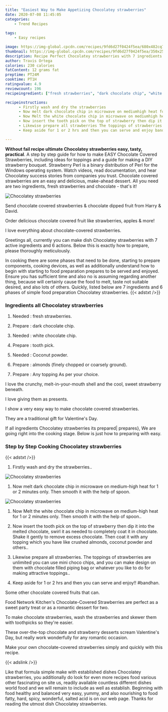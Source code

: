 ```yaml
---
title: "Easiest Way to Make Appetizing Chocolatey strawberries"
date: 2020-07-08 11:45:05
categories:
    - Trend Recipes
    
tags:
    - Easy recipes

image: https://img-global.cpcdn.com/recipes/9fd6d27f0424f5ea/680x482cq70/chocolatey-strawberries-recipe-main-photo.jpg
thumbnail: https://img-global.cpcdn.com/recipes/9fd6d27f0424f5ea/350x250cq70/chocolatey-strawberries-recipe-main-photo.jpg
description: Recipe Perfect Chocolatey strawberries with 7 ingredients and 6 stages of easy cooking.
author: Travis Ortega
calories: 230 calories
fatContent: 12 grams fat
preptime: PT24M
cooktime: PT1H
ratingvalue: 4.9
reviewcount: 196
recipeingredient: ["fresh strawberries", "dark chocolate chip", "white chocolate chip", "tooth pick", "Coconut powder", "almonds finely chopped or coarsely ground", "Any topping As per your choice"]

recipeinstructions: 
      - Firstly wash and dry the strawberries 
      - Now melt dark chocolate chip in microwave on mediumhigh heat for 1 or 2 minutes only Then smooth it with the help of spoon 
      - Now Melt the white chocolate chip in microwave on mediumhigh heat for 1 or 2 minutes only Then smooth it with the help of spoon 
      - Now insert the tooth pick on the top of strawberry then dip it into the melted chocolate swirl it as needed to completely coat it in chocolate Shake it gently to remove excess chocolate Then coat it with any topping which you have like crushed almonds coconut powder and others 
      - Likewise prepare all strawberries The toppings of strawberries are unlimited you can use mini choco chips and you can make design on them with chocolate filled piping bag or whatever you like to do for making attractive toppings 
      - Keep aside for 1 or 2 hrs and then you can serve and enjoy bandhan

---
```




**Without fail recipe ultimate Chocolatey strawberries easy, tasty, practical**. A step by step guide for how to make EASY Chocolate Covered Strawberries, including ideas for toppings and a guide for making a DIY strawberry bouquet. Strawberry Perl is a binary distribution of Perl for the Windows operating system. Watch videos, read documentation, and hear Chocolatey success stories from companies you trust. Chocolate covered strawberries are an easy and delicious, make-ahead dessert. All you need are two ingredients, fresh strawberries and chocolate - that&#39;s it!


![Chocolatey strawberries](https://img-global.cpcdn.com/recipes/9fd6d27f0424f5ea/680x482cq70/chocolatey-strawberries-recipe-main-photo.jpg "Chocolatey strawberries")



Send chocolate covered strawberries &amp; chocolate dipped fruit from Harry &amp; David.

Order delicious chocolate covered fruit like strawberries, apples &amp; more!

I love everything about chocolate-covered strawberries.


Greetings all, currently you can make dish Chocolatey strawberries with 7 active ingredients and 6 actions. Below this is exactly how to prepare, please thoroughly meticulously.

In cooking there are some phases that need to be done, starting to prepare components, cooking devices, as well as additionally understand how to begin with starting to food preparation prepares to be served and enjoyed. Ensure you has sufficient time and also no is assuming regarding another thing, because will certainly cause the food to melt, taste not suitable desired, and also lots of others. Quickly, listed below are 7 ingredients and 6 phases of simple food preparation Chocolatey strawberries.
{{< adstxt />}}

### Ingredients all Chocolatey strawberries


1. Needed  : fresh strawberries.

1. Prepare  : dark chocolate chip.

1. Needed  : white chocolate chip.

1. Prepare  : tooth pick.

1. Needed  : Coconut powder.

1. Prepare  : almonds (finely chopped or coarsely ground).

1. Prepare  : Any topping As per your choice.


I love the crunchy, melt-in-your-mouth shell and the cool, sweet strawberry beneath.

I love giving them as presents.

I show a very easy way to make chocolate covered strawberries.

They are a traditional gift for Valentine&#39;s Day.


If all ingredients Chocolatey strawberries its prepared| prepares}, We are going right into the cooking stage. Below is just how to preparing with easy.

### Step by Step Cooking Chocolatey strawberries

{{< adstxt />}}


1. Firstly wash and dry the strawberries..



![Chocolatey strawberries](https://img-global.cpcdn.com/steps/b438d5f0efa8272a/160x128cq70/chocolatey-strawberries-recipe-step-1-photo.jpg" "Chocolatey strawberries")



1. Now melt dark chocolate chip in microwave on medium-high heat for 1 or 2 minutes only. Then smooth it with the help of spoon.



![Chocolatey strawberries](https://img-global.cpcdn.com/steps/7c9babe9b415c89c/160x128cq70/chocolatey-strawberries-recipe-step-2-photo.jpg" "Chocolatey strawberries")



1. Now Melt the white chocolate chip in microwave on medium-high heat for 1 or 2 minutes only. Then smooth it with the help of spoon..



1. Now insert the tooth pick on the top of strawberry then dip it into the melted chocolate, swirl it as needed to completely coat it in chocolate. Shake it gently to remove excess chocolate. Then coat it with any topping which you have like crushed almonds, coconut powder and others..



1. Likewise prepare all strawberries. The toppings of strawberries are unlimited you can use mini choco chips, and you can make design on them with chocolate filled piping bag or whatever you like to do for making attractive toppings..



1. Keep aside for 1 or 2 hrs and then you can serve and enjoy!! #bandhan.




Some other chocolate covered fruits that can.

Food Network Kitchen&#39;s Chocolate-Covered Strawberries are perfect as a sweet party treat or as a romantic dessert for two.

To make chocolate strawberries, wash the strawberries and skewer them with toothpicks so they&#39;re easier.

These over-the-top chocolate and strawberry desserts scream Valentine&#39;s Day, but really work wonderfully for any romantic occasion.

Make your own chocolate-covered strawberries simply and quickly with this recipe.


{{< adslink />}}

Like that formula simple make with established dishes Chocolatey strawberries, you additionally do look for even more recipes food various other fascinating on site us, readily available countless different dishes world food and we will remain to include as well as establish. Beginning with food healthy and balanced very easy, yummy, and also nourishing to food fatty, hard, spicy, wonderful, salted acid is on our web page. Thanks for reading the utmost dish Chocolatey strawberries.

